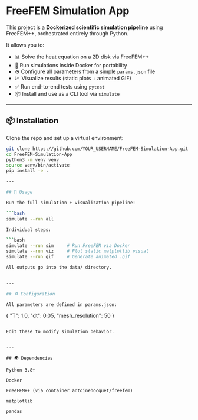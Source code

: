 # FreeFEM Simulation App

This project is a **Dockerized scientific simulation pipeline** using FreeFEM++, orchestrated entirely through Python.

It allows you to:

- 📊 Solve the heat equation on a 2D disk via FreeFEM++
- 🐳 Run simulations inside Docker for portability
- ⚙️ Configure all parameters from a simple `params.json` file
- 📈 Visualize results (static plots + animated GIF)
- ✅ Run end-to-end tests using `pytest`
- 📦 Install and use as a CLI tool via `simulate`

---

## 📦 Installation

Clone the repo and set up a virtual environment:

```bash
git clone https://github.com/YOUR_USERNAME/FreeFEM-Simulation-App.git
cd FreeFEM-Simulation-App
python3 -m venv venv
source venv/bin/activate
pip install -e .

---

## 🚀 Usage

Run the full simulation + visualization pipeline:

```bash
simulate --run all

Individual steps:

```bash
simulate --run sim     # Run FreeFEM via Docker
simulate --run viz     # Plot static matplotlib visual
simulate --run gif     # Generate animated .gif

All outputs go into the data/ directory.


---

## ⚙️ Configuration

All parameters are defined in params.json:

```
{
  "T": 1.0,
  "dt": 0.05,
  "mesh_resolution": 50
}
```

Edit these to modify simulation behavior.


---

## 🌍 Dependencies

Python 3.8+

Docker

FreeFEM++ (via container antoinehocquet/freefem)

matplotlib

pandas